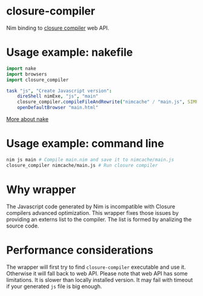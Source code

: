# closure-compiler
Nim binding to [closure compiler](http://closure-compiler.appspot.com) web API.

# Usage example: nakefile
```Nim
import nake
import browsers
import closure_compiler

task "js", "Create Javascript version":
    direShell nimExe, "js", "main"
    closure_compiler.compileFileAndRewrite("nimcache" / "main.js", SIMPLE_OPTIMIZATIONS)
    openDefaultBrowser "main.html"
```
[More about nake](https://github.com/fowlmouth/nake)

# Usage example: command line
```sh
nim js main # Compile main.nim and save it to nimcache/main.js
closure_compiler nimcache/main.js # Run closure compiler
```

# Why wrapper
The Javascript code generated by Nim is incompatible with Closure compilers advanced
optimization. This wrapper fixes those issues by providing an externs list to the compiler.
The list is formed by analizing the source code.

# Performance considerations
The wrapper will first try to find `closure-compiler` executable and use it. Otherwise it will fall back to web API. Please note that web API has some limitations. It is slower than locally installed version. It may fail with timeout if your generated `js` file is big enough.
